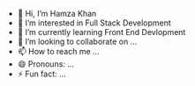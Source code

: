 - 👋 Hi, I’m Hamza Khan
- 👀 I’m interested in Full Stack Development
- 🌱 I’m currently learning Front End Devlopment
- 💞️ I’m looking to collaborate on ...
- 📫 How to reach me ...
- 😄 Pronouns: ...
- ⚡ Fun fact: ...

<!---
hamzascode7/hamzascode7 is a ✨ special ✨ repository because its `README.md` (this file) appears on your GitHub profile.
You can click the Preview link to take a look at your changes.
--->
